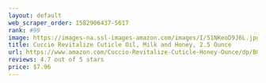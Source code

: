 ```yaml
---
layout: default 
﻿web_scraper_order: 1582906437-5617
rank: #99
image: https://images-na.ssl-images-amazon.com/images/I/51NKeoD9J6L.jpg
title: Cuccio Revitalize Cuticle Oil, Milk and Honey, 2.5 Ounce
url: https://www.amazon.com/Cuccio-Revitalize-Cuticle-Honey-Ounce/dp/B00F644LTQ/ref=zg_mw_beauty_99?_encoding=UTF8&psc=1&refRID=YYBFCP7S84ZRSDXVY198
reviews: 4.7 out of 5 stars
price: $7.96 
---
```


